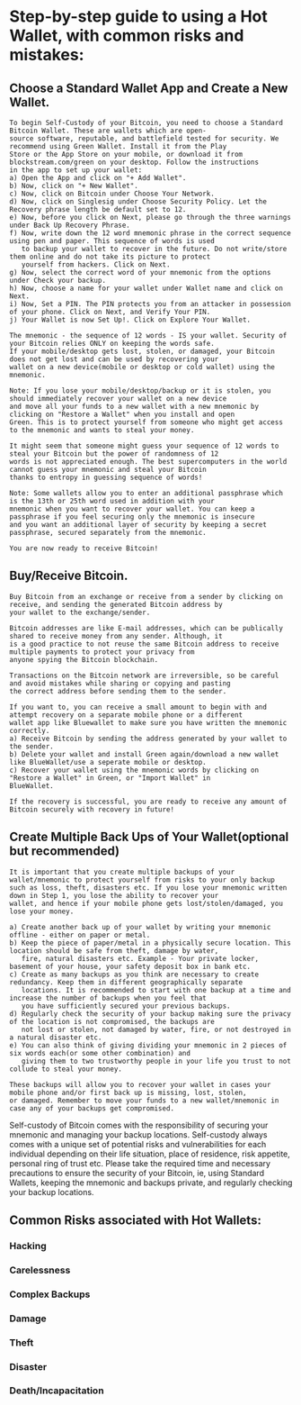 # Step-by-step guide to using a Hot Wallet, with common risks and mistakes:

## Choose a Standard Wallet App and Create a New Wallet.
    To begin Self-Custody of your Bitcoin, you need to choose a Standard Bitcoin Wallet. These are wallets which are open-
    source software, reputable, and battlefield tested for security. We recommend using Green Wallet. Install it from the Play
    Store or the App Store on your mobile, or download it from blockstream.com/green on your desktop. Follow the instructions 
    in the app to set up your wallet:   
    a) Open the App and click on "+ Add Wallet".
    b) Now, click on "+ New Wallet".
    c) Now, click on Bitcoin under Choose Your Network.
    d) Now, click on Singlesig under Choose Security Policy. Let the Recovery phrase length be default set to 12.
    e) Now, before you click on Next, please go through the three warnings under Back Up Recovery Phrase.
    f) Now, write down the 12 word mnemonic phrase in the correct sequence using pen and paper. This sequence of words is used
       to backup your wallet to recover in the future. Do not write/store them online and do not take its picture to protect 
       yourself from hackers. Click on Next.
    g) Now, select the correct word of your mnemonic from the options under Check your backup.
    h) Now, choose a name for your wallet under Wallet name and click on Next.
    i) Now, Set a PIN. The PIN protects you from an attacker in possession of your phone. Click on Next, and Verify Your PIN. 
    j) Your Wallet is now Set Up!. Click on Explore Your Wallet.
   
    The mnemonic - the sequence of 12 words - IS your wallet. Security of your Bitcoin relies ONLY on keeping the words safe.
    If your mobile/desktop gets lost, stolen, or damaged, your Bitcoin does not get lost and can be used by recovering your 
    wallet on a new device(mobile or desktop or cold wallet) using the mnemonic.

    Note: If you lose your mobile/desktop/backup or it is stolen, you should immediately recover your wallet on a new device 
    and move all your funds to a new wallet with a new mnemonic by clicking on "Restore a Wallet" when you install and open
    Green. This is to protect yourself from someone who might get access to the mnemonic and wants to steal your money. 

    It might seem that someone might guess your sequence of 12 words to steal your Bitcoin but the power of randomness of 12 
    words is not appreciated enough. The best supercomputers in the world cannot guess your mnemonic and steal your Bitcoin 
    thanks to entropy in guessing sequence of words!

    Note: Some wallets allow you to enter an additional passphrase which is the 13th or 25th word used in addition with your
    mnemonic when you want to recover your wallet. You can keep a passphrase if you feel securing only the mnemonic is insecure
    and you want an additional layer of security by keeping a secret passphrase, secured separately from the mnemonic. 

    You are now ready to receive Bitcoin!

## Buy/Receive Bitcoin.
    Buy Bitcoin from an exchange or receive from a sender by clicking on receive, and sending the generated Bitcoin address by
    your wallet to the exchange/sender. 

    Bitcoin addresses are like E-mail addresses, which can be publically shared to receive money from any sender. Although, it
    is a good practice to not reuse the same Bitcoin address to receive multiple payments to protect your privacy from
    anyone spying the Bitcoin blockchain.

    Transactions on the Bitcoin network are irreversible, so be careful and avoid mistakes while sharing or copying and pasting
    the correct address before sending them to the sender.

    If you want to, you can receive a small amount to begin with and attempt recovery on a separate mobile phone or a different
    wallet app like Bluewallet to make sure you have written the mnemonic correctly.
    a) Receive Bitcoin by sending the address generated by your wallet to the sender.
    b) Delete your wallet and install Green again/download a new wallet like BlueWallet/use a seperate mobile or desktop.
    c) Recover your wallet using the mnemonic words by clicking on "Restore a Wallet" in Green, or "Import Wallet" in
    BlueWallet.

    If the recovery is successful, you are ready to receive any amount of Bitcoin securely with recovery in future!

## Create Multiple Back Ups of Your Wallet(optional but recommended)
    It is important that you create multiple backups of your wallet/mnemonic to protect yourself from risks to your only backup
    such as loss, theft, disasters etc. If you lose your mnemonic written down in Step 1, you lose the ability to recover your
    wallet, and hence if your mobile phone gets lost/stolen/damaged, you lose your money. 
    
    a) Create another back up of your wallet by writing your mnemonic offline - either on paper or metal. 
    b) Keep the piece of paper/metal in a physically secure location. This location should be safe from theft, damage by water,
       fire, natural disasters etc. Example - Your private locker, basement of your house, your safety deposit box in bank etc.
    c) Create as many backups as you think are necessary to create redundancy. Keep them in different geographically separate 
       locations. It is recommended to start with one backup at a time and increase the number of backups when you feel that 
       you have sufficiently secured your previous backups.
    d) Regularly check the security of your backup making sure the privacy of the location is not compromised, the backups are 
       not lost or stolen, not damaged by water, fire, or not destroyed in a natural disaster etc.
    e) You can also think of giving dividing your mnemonic in 2 pieces of six words each(or some other combination) and 
       giving them to two trustworthy people in your life you trust to not collude to steal your money.

    These backups will allow you to recover your wallet in cases your mobile phone and/or first back up is missing, lost, stolen,
    or damaged. Remember to move your funds to a new wallet/mnemonic in case any of your backups get compromised.

Self-custody of Bitcoin comes with the responsibility of securing your mnemonic and managing your backup locations. 
Self-custody always comes with a unique set of potential risks and vulnerabilities for each individual depending on their life situation, place of residence, risk appetite, personal ring of trust etc. 
Please take the required time and necessary precautions to ensure the security of your Bitcoin, ie, using Standard Wallets, keeping the mnemonic and backups private, and regularly checking your backup locations. 

## Common Risks associated with Hot Wallets:

### Hacking

### Carelessness

### Complex Backups

### Damage

### Theft

### Disaster

### Death/Incapacitation
